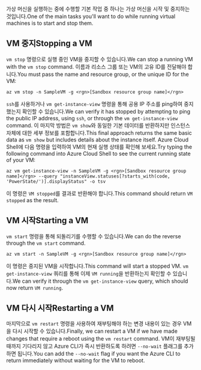 <span data-ttu-id="cf8bf-101">가상 머신을 실행하는 중에 수행할 기본 작업 중 하나는 가상 머신을 시작 및 중지하는 것입니다.</span><span class="sxs-lookup"><span data-stu-id="cf8bf-101">One of the main tasks you'll want to do while running virtual machines is to start and stop them.</span></span>

## <a name="stopping-a-vm"></a><span data-ttu-id="cf8bf-102">VM 중지</span><span class="sxs-lookup"><span data-stu-id="cf8bf-102">Stopping a VM</span></span>

<span data-ttu-id="cf8bf-103">`vm stop` 명령으로 실행 중인 VM을 중지할 수 있습니다.</span><span class="sxs-lookup"><span data-stu-id="cf8bf-103">We can stop a running VM with the `vm stop` command.</span></span> <span data-ttu-id="cf8bf-104">이름과 리소스 그룹 또는 VM의 고유 ID를 전달해야 합니다.</span><span class="sxs-lookup"><span data-stu-id="cf8bf-104">You must pass the name and resource group, or the unique ID for the VM:</span></span>

```azurecli
az vm stop -n SampleVM -g <rgn>[Sandbox resource group name]</rgn>
```

<span data-ttu-id="cf8bf-105">`ssh`를 사용하거나 `vm get-instance-view` 명령을 통해 공용 IP 주소를 ping하여 중지했는지 확인할 수 있습니다.</span><span class="sxs-lookup"><span data-stu-id="cf8bf-105">We can verify it has stopped by attempting to ping the public IP address, using `ssh`, or through the `vm get-instance-view` command.</span></span> <span data-ttu-id="cf8bf-106">이 마지막 방법은 `vm show`와 동일한 기본 데이터를 반환하지만 인스턴스 자체에 대한 세부 정보를 포함합니다.</span><span class="sxs-lookup"><span data-stu-id="cf8bf-106">This final approach returns the same basic data as `vm show` but includes details about the instance itself.</span></span> <span data-ttu-id="cf8bf-107">Azure Cloud Shell에 다음 명령을 입력하여 VM의 현재 실행 상태를 확인해 보세요.</span><span class="sxs-lookup"><span data-stu-id="cf8bf-107">Try typing the following command into Azure Cloud Shell to see the current running state of your VM:</span></span>

```azurecli
az vm get-instance-view -n SampleVM -g <rgn>[Sandbox resource group name]</rgn> --query "instanceView.statuses[?starts_with(code, 'PowerState/')].displayStatus" -o tsv
```

<span data-ttu-id="cf8bf-108">이 명령은 `VM stopped`를 결과로 반환해야 합니다.</span><span class="sxs-lookup"><span data-stu-id="cf8bf-108">This command should return `VM stopped` as the result.</span></span>

## <a name="starting-a-vm"></a><span data-ttu-id="cf8bf-109">VM 시작</span><span class="sxs-lookup"><span data-stu-id="cf8bf-109">Starting a VM</span></span>

<span data-ttu-id="cf8bf-110">`vm start` 명령을 통해 되돌리기를 수행할 수 있습니다.</span><span class="sxs-lookup"><span data-stu-id="cf8bf-110">We can do the reverse through the `vm start` command.</span></span>

```azurecli
az vm start -n SampleVM -g <rgn>[Sandbox resource group name]</rgn>
```

<span data-ttu-id="cf8bf-111">이 명령은 중지된 VM을 시작합니다.</span><span class="sxs-lookup"><span data-stu-id="cf8bf-111">This command will start a stopped VM.</span></span> <span data-ttu-id="cf8bf-112">`vm get-instance-view` 쿼리를 통해 이제 `VM running`을 반환하는지 확인할 수 있습니다.</span><span class="sxs-lookup"><span data-stu-id="cf8bf-112">We can verify it through the `vm get-instance-view` query, which should now return `VM running`.</span></span>

## <a name="restarting-a-vm"></a><span data-ttu-id="cf8bf-113">VM 다시 시작</span><span class="sxs-lookup"><span data-stu-id="cf8bf-113">Restarting a VM</span></span>

<span data-ttu-id="cf8bf-114">마지막으로 `vm restart` 명령을 사용하여 재부팅해야 하는 변경 내용이 있는 경우 VM을 다시 시작할 수 있습니다.</span><span class="sxs-lookup"><span data-stu-id="cf8bf-114">Finally, we can restart a VM if we have made changes that require a reboot using the `vm restart` command.</span></span> <span data-ttu-id="cf8bf-115">VM이 재부팅될 때까지 기다리지 않고 Azure CLI가 즉시 반환하도록 하려면 `--no-wait` 플래그를 추가하면 됩니다.</span><span class="sxs-lookup"><span data-stu-id="cf8bf-115">You can add the `--no-wait` flag if you want the Azure CLI to return immediately without waiting for the VM to reboot.</span></span>

